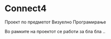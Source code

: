 # Connect4
Проект по предметот Визуелно Програмирање

Во рамките на проектот се работи за
бла бла ..
